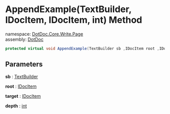 ﻿# AppendExample\(TextBuilder, IDocItem, IDocItem, int\) Method

namespace: [DotDoc\.Core\.Write\.Page](../../DotDoc.Core.Write.Page.md)<br />
assembly: [DotDoc](../../../DotDoc.md)



```csharp
protected virtual void AppendExample(TextBuilder sb ,IDocItem root ,IDocItem target ,int depth = 2);
```

## Parameters

__sb__ : [TextBuilder](../../../DotDoc/DotDoc.Core.Write/TextBuilder.md)



__root__ : [IDocItem](../../../DotDoc/DotDoc.Core.Models/IDocItem.md)



__target__ : [IDocItem](../../../DotDoc/DotDoc.Core.Models/IDocItem.md)



__depth__ : [int](https://docs.microsoft.com/dotnet/api/System.Int32)



